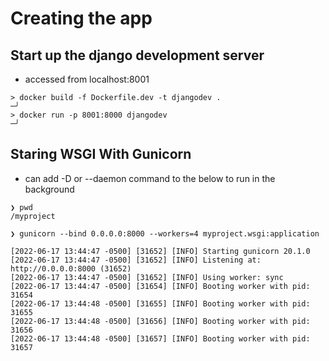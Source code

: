 # Creating the app

## Start up the django development server
* accessed from localhost:8001
```
> docker build -f Dockerfile.dev -t djangodev .                                                                                                                     ─╯
> docker run -p 8001:8000 djangodev                                                                                                                          ─╯
```

## Staring WSGI With Gunicorn
* can add -D or --daemon command to the below to run in the background
```
❯ pwd
/myproject

❯ gunicorn --bind 0.0.0.0:8000 --workers=4 myproject.wsgi:application

[2022-06-17 13:44:47 -0500] [31652] [INFO] Starting gunicorn 20.1.0
[2022-06-17 13:44:47 -0500] [31652] [INFO] Listening at: http://0.0.0.0:8000 (31652)
[2022-06-17 13:44:47 -0500] [31652] [INFO] Using worker: sync
[2022-06-17 13:44:47 -0500] [31654] [INFO] Booting worker with pid: 31654
[2022-06-17 13:44:48 -0500] [31655] [INFO] Booting worker with pid: 31655
[2022-06-17 13:44:48 -0500] [31656] [INFO] Booting worker with pid: 31656
[2022-06-17 13:44:48 -0500] [31657] [INFO] Booting worker with pid: 31657
```
